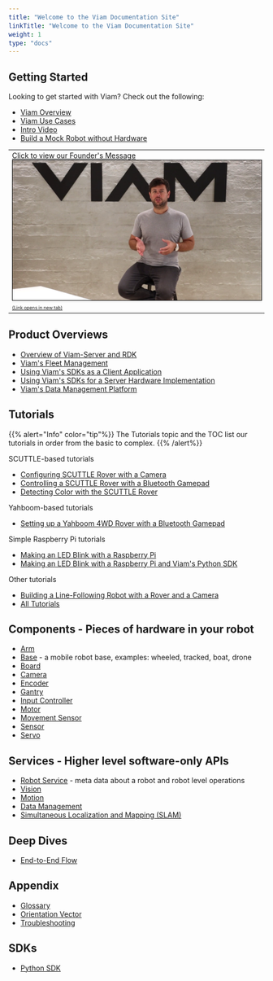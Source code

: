 ```yaml
---
title: "Welcome to the Viam Documentation Site"
linkTitle: "Welcome to the Viam Documentation Site"
weight: 1
type: "docs"
---
```


<style>

</style>

<div class="mra-row">
  <div class="mra-column" >
<h2>Getting Started</h2>
<p>Looking to get started with Viam? Check out the following:</p>
<ul>
	<li><a href="/getting-started/high-level-overview">Viam Overview</a></li>
	<li><a href="http://www.viam.com/use-cases">Viam Use Cases</a></li>
	<li><a href="https://www.youtube.com/watch?v=TjmvnEdNVKs&ab_channel=EliotHorowitz">Intro Video</a></li>
	<li><a href="/tutorials/build-a-mock-robot/">Build a Mock Robot without Hardware</a></li>
</ul>
  </div>
  <div class="mra-column">
<table>
	<tr>
	<td><a href="https://www.youtube.com/watch?v=TjmvnEdNVKs" target="_blank">Click to view our Founder's Message<img src="img/eliot-vid-thumb.png" style="border: 1px solid black"> <span style="font-size:xx-small" </span> (Link opens in new tab)</a></td>
	</tr>
	</table>
  </div>
</div>

## Product Overviews
- [Overview of Viam-Server and RDK](./product-overviews/rdk/)
- [Viam's Fleet Management](./product-overviews/fleet-management/)
- [Using Viam's SDKs as a Client Application](./product-overviews/sdk-as-client/)
- [Using Viam's SDKs for a Server Hardware Implementation](./product-overviews/sdk-as-server/)
- [Viam's Data Management Platform](./product-overviews/data-management/)

## Tutorials
{{% alert="Info" color="tip"%}}
The Tutorials topic and the TOC list our tutorials in order from the  basic to complex.
{{% /alert%}}

SCUTTLE-based tutorials
- [Configuring SCUTTLE Rover with a Camera](./tutorials/scuttlebot/)
- [Controlling a SCUTTLE Rover with a Bluetooth Gamepad](./tutorials/scuttle-gamepad/)
- [Detecting Color with the SCUTTLE Rover](./tutorials/color-detection-scuttle/)

Yahboom-based tutorials
- [Setting up a Yahboom 4WD Rover with a Bluetooth Gamepad](./tutorials/yahboom-rover/)

Simple Raspberry Pi tutorials
- [Making an LED Blink with a Raspberry Pi](./tutorials/make-an-led-blink-with-the-viam-app/)
- [Making an LED Blink with a Raspberry Pi and Viam's Python SDK](./tutorials/make-an-led-blink-with-a-raspberry-pi-and-python/)

Other tutorials
- [Building a Line-Following Robot with a Rover and a Camera](./tutorials/webcam-line-follower-robot/)
- [All Tutorials](./tutorials/)

## Components - Pieces of hardware in your robot
- [Arm](./components/arm/)
- [Base](./components/base/) - a mobile robot base, examples: wheeled, tracked, boat, drone
- [Board](./components/board/)
- [Camera](./components/camera/)
- [Encoder](./components/encoder/)
- [Gantry](./components/gantry/)
- [Input Controller](./components/input-controller/)
- [Motor](./components/motor/)
- [Movement Sensor](./components/movement-sensor/)
- [Sensor](./components/sensor/)
- [Servo](./components/servo/)

## Services - Higher level software-only APIs
- [Robot Service](./services/robot-service/) - meta data about a robot and robot level operations
- [Vision](./services/vision/)
- [Motion](./services/motion/)
- [Data Management](./services/data-management/)
- [Simultaneous Localization and Mapping (SLAM)](./services/slam/)

## Deep Dives
- [End-to-End Flow](./deeper-dive/robot-to-robot-comms/)

## Appendix
- [Glossary](./appendix/glossary/)
- [Orientation Vector](./appendix/orientation-vector/)
- [Troubleshooting](./appendix/troubleshooting/)

## SDKs
- [Python SDK](https://python.viam.dev/)
